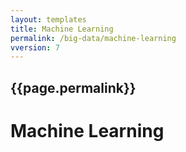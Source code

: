 ```yaml
---
layout: templates
title: Machine Learning
permalink: /big-data/machine-learning
vversion: 7
---
```



## {{page.permalink}} 

# Machine Learning

